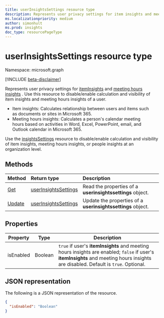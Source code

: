 ```yaml
---
title: userInsightsSettings resource type
description: Represents user privacy settings for item insights and meeting hours insights.
ms.localizationpriority: medium
author: simonhult
ms.prod: insights
doc_type: resourcePageType
---
```


# userInsightsSettings resource type

Namespace: microsoft.graph

[!INCLUDE [beta-disclaimer](../../includes/beta-disclaimer.md)]

Represents user privacy settings for [itemInsights](iteminsights.md) and [meeting hours insights](https://support.microsoft.com/office/update-your-meeting-hours-using-the-profile-card-0613d113-d7c1-4faa-bb11-c8ba30a78ef1)
. Use this resource to disable/enable calculation and visibility of item insights and meeting hours insights of a user. 

- Item insights: Calculates relationship between users and items such as documents or sites in Microsoft 365.  
- Meeting hours insights: Calculates a person's calendar meeting hours based on activities in Word, Excel, PowerPoint, email, and Outlook calendar in Microsoft 365.

Use the [insightsSettings](insightssettings.md) resource to disable/enable calculation and visibility of item insights, meeting hours insights, or people insights at an organization level.

## Methods

| Method                                          | Return type                                     | Description                                                 |
| :---------------------------------------------- | :---------------------------------------------- | :---------------------------------------------------------- |
| [Get](../api/userinsightssettings-get.md)       | [userInsightsSettings](userinsightssettings.md) | Read the properties of a **userinsightssettings** object.   |
| [Update](../api/userinsightssettings-update.md) | [userInsightsSettings](userinsightssettings.md) | Update the properties of a **userinsightssettings** object. |

## Properties

| Property  | Type    | Description                                                                                                                                                                        |
| --------- | ------- | ---------------------------------------------------------------------------------------------------------------------------------------------------------------------------------- |
| isEnabled | Boolean | `true` if user's **itemInsights** and meeting hours insights are enabled; `false` if user's **itemInsights** and meeting hours insights are disabled. Default is `true`. Optional. |

## JSON representation

The following is a JSON representation of the resource.

<!-- {
  "blockType": "resource",
  "optionalProperties": [],
  "@odata.type": "microsoft.graph.userInsightsSettings"
}-->

```json
{
  "isEnabled": "Boolean"
}
```
